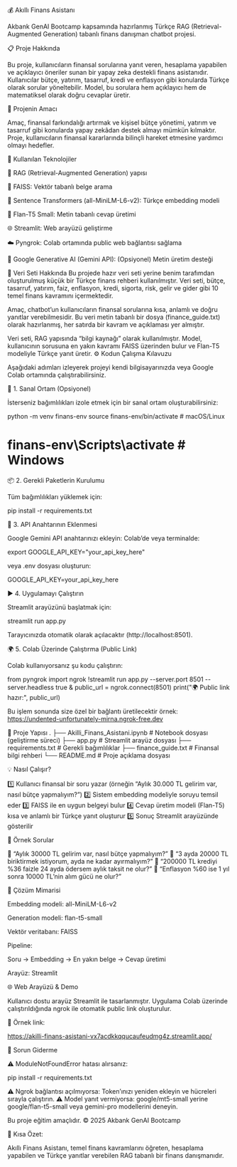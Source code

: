 
💰 Akıllı Finans Asistanı

Akbank GenAI Bootcamp kapsamında hazırlanmış Türkçe RAG (Retrieval-Augmented Generation) tabanlı finans danışman chatbot projesi.

📋 Proje Hakkında

Bu proje, kullanıcıların finansal sorularına yanıt veren, hesaplama yapabilen ve açıklayıcı öneriler sunan bir yapay zeka destekli finans asistanıdır.
Kullanıcılar bütçe, yatırım, tasarruf, kredi ve enflasyon gibi konularda Türkçe olarak sorular yöneltebilir.
Model, bu sorulara hem açıklayıcı hem de matematiksel olarak doğru cevaplar üretir.

🧩 Projenin Amacı

Amaç, finansal farkındalığı artırmak ve kişisel bütçe yönetimi, yatırım ve tasarruf gibi konularda yapay zekâdan destek almayı mümkün kılmaktır.
Proje, kullanıcıların finansal kararlarında bilinçli hareket etmesine yardımcı olmayı hedefler.

🧠 Kullanılan Teknolojiler

🧮 RAG (Retrieval-Augmented Generation) yapısı

🧰 FAISS: Vektör tabanlı belge arama

🧠 Sentence Transformers (all-MiniLM-L6-v2): Türkçe embedding modeli

🧾 Flan-T5 Small: Metin tabanlı cevap üretimi

🌐 Streamlit: Web arayüzü geliştirme

☁️ Pyngrok: Colab ortamında public web bağlantısı sağlama

🔑 Google Generative AI (Gemini API): (Opsiyonel) Metin üretim desteği

🧾 Veri Seti Hakkında
Bu projede hazır veri seti yerine benim tarafımdan oluşturulmuş küçük bir Türkçe finans rehberi kullanılmıştır.
Veri seti, bütçe, tasarruf, yatırım, faiz, enflasyon, kredi, sigorta, risk, gelir ve gider gibi 10 temel finans kavramını içermektedir.

Amaç, chatbot’un kullanıcıların finansal sorularına kısa, anlamlı ve doğru yanıtlar verebilmesidir.
Bu veri metin tabanlı bir dosya (finance_guide.txt) olarak hazırlanmış, her satırda bir kavram ve açıklaması yer almıştır.

Veri seti, RAG yapısında “bilgi kaynağı” olarak kullanılmıştır.
Model, kullanıcının sorusuna en yakın kavramı FAISS üzerinden bulur ve
Flan-T5 modeliyle Türkçe yanıt üretir.
⚙️ Kodun Çalışma Kılavuzu

Aşağıdaki adımları izleyerek projeyi kendi bilgisayarınızda veya Google Colab ortamında çalıştırabilirsiniz.

🧩 1. Sanal Ortam (Opsiyonel)

İsterseniz bağımlılıkları izole etmek için bir sanal ortam oluşturabilirsiniz:

python -m venv finans-env
source finans-env/bin/activate   # macOS/Linux
# finans-env\Scripts\activate    # Windows

📦 2. Gerekli Paketlerin Kurulumu

Tüm bağımlılıkları yüklemek için:

pip install -r requirements.txt

🔑 3. API Anahtarının Eklenmesi

Google Gemini API anahtarınızı ekleyin:
Colab’de veya terminalde:

export GOOGLE_API_KEY="your_api_key_here"


veya .env dosyası oluşturun:

GOOGLE_API_KEY=your_api_key_here

▶️ 4. Uygulamayı Çalıştırın

Streamlit arayüzünü başlatmak için:

streamlit run app.py


Tarayıcınızda otomatik olarak açılacaktır (http://localhost:8501).

🌍 5. Colab Üzerinde Çalıştırma (Public Link)

Colab kullanıyorsanız şu kodu çalıştırın:

from pyngrok import ngrok
!streamlit run app.py --server.port 8501 --server.headless true &
public_url = ngrok.connect(8501)
print("🌍 Public link hazır:", public_url)


Bu işlem sonunda size özel bir bağlantı üretilecektir
örnek:
https://undented-unfortunately-mirna.ngrok-free.dev

📁 Proje Yapısı
.
├── Akilli_Finans_Asistani.ipynb   # Notebook dosyası (geliştirme süreci)
├── app.py                         # Streamlit arayüz dosyası
├── requirements.txt               # Gerekli bağımlılıklar
├── finance_guide.txt              # Finansal bilgi rehberi
└── README.md                      # Proje açıklama dosyası

💡 Nasıl Çalışır?

1️⃣ Kullanıcı finansal bir soru yazar (örneğin “Aylık 30.000 TL gelirim var, nasıl bütçe yapmalıyım?”)
2️⃣ Sistem embedding modeliyle soruyu temsil eder
3️⃣ FAISS ile en uygun belgeyi bulur
4️⃣ Cevap üretim modeli (Flan-T5) kısa ve anlamlı bir Türkçe yanıt oluşturur
5️⃣ Sonuç Streamlit arayüzünde gösterilir

🎯 Örnek Sorular

💬 “Aylık 30000 TL gelirim var, nasıl bütçe yapmalıyım?”
💬 “3 ayda 20000 TL biriktirmek istiyorum, ayda ne kadar ayırmalıyım?”
💬 “200000 TL krediyi %36 faizle 24 ayda ödersem aylık taksit ne olur?”
💬 “Enflasyon %60 ise 1 yıl sonra 10000 TL’nin alım gücü ne olur?”

🧱 Çözüm Mimarisi

Embedding modeli: all-MiniLM-L6-v2

Generation modeli: flan-t5-small

Vektör veritabanı: FAISS

Pipeline:

Soru → Embedding → En yakın belge → Cevap üretimi

Arayüz: Streamlit

🌐 Web Arayüzü & Demo

Kullanıcı dostu arayüz Streamlit ile tasarlanmıştır.
Uygulama Colab üzerinde çalıştırıldığında ngrok ile otomatik public link oluşturulur.

🔗 Örnek link:

https://akilli-finans-asistani-vx7acdkkqqucaufeudmg4z.streamlit.app/

🧰 Sorun Giderme

⚠️ ModuleNotFoundError hatası alırsanız:

pip install -r requirements.txt


⚠️ Ngrok bağlantısı açılmıyorsa:
Token’ınızı yeniden ekleyin ve hücreleri sırayla çalıştırın.
⚠️ Model yanıt vermiyorsa:
google/mt5-small yerine google/flan-t5-small veya gemini-pro modellerini deneyin.


Bu proje eğitim amaçlıdır.
© 2025 Akbank GenAI Bootcamp

🎯 Kısa Özet:

Akıllı Finans Asistanı, temel finans kavramlarını öğreten, hesaplama yapabilen ve Türkçe yanıtlar verebilen RAG tabanlı bir finans danışmanıdır.
